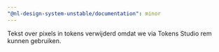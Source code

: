 ```yaml
---
"@nl-design-system-unstable/documentation": minor
---
```


Tekst over pixels in tokens verwijderd omdat we via Tokens Studio rem kunnen gebruiken.
